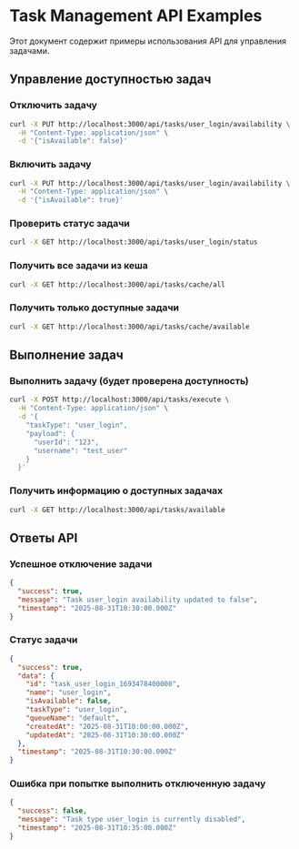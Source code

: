 # Task Management API Examples

Этот документ содержит примеры использования API для управления задачами.

## Управление доступностью задач

### Отключить задачу
```bash
curl -X PUT http://localhost:3000/api/tasks/user_login/availability \
  -H "Content-Type: application/json" \
  -d '{"isAvailable": false}'
```

### Включить задачу
```bash
curl -X PUT http://localhost:3000/api/tasks/user_login/availability \
  -H "Content-Type: application/json" \
  -d '{"isAvailable": true}'
```

### Проверить статус задачи
```bash
curl -X GET http://localhost:3000/api/tasks/user_login/status
```

### Получить все задачи из кеша
```bash
curl -X GET http://localhost:3000/api/tasks/cache/all
```

### Получить только доступные задачи
```bash
curl -X GET http://localhost:3000/api/tasks/cache/available
```

## Выполнение задач

### Выполнить задачу (будет проверена доступность)
```bash
curl -X POST http://localhost:3000/api/tasks/execute \
  -H "Content-Type: application/json" \
  -d '{
    "taskType": "user_login",
    "payload": {
      "userId": "123",
      "username": "test_user"
    }
  }'
```

### Получить информацию о доступных задачах
```bash
curl -X GET http://localhost:3000/api/tasks/available
```

## Ответы API

### Успешное отключение задачи
```json
{
  "success": true,
  "message": "Task user_login availability updated to false",
  "timestamp": "2025-08-31T10:30:00.000Z"
}
```

### Статус задачи
```json
{
  "success": true,
  "data": {
    "id": "task_user_login_1693478400000",
    "name": "user_login",
    "isAvailable": false,
    "taskType": "user_login",
    "queueName": "default",
    "createdAt": "2025-08-31T10:00:00.000Z",
    "updatedAt": "2025-08-31T10:30:00.000Z"
  },
  "timestamp": "2025-08-31T10:30:00.000Z"
}
```

### Ошибка при попытке выполнить отключенную задачу
```json
{
  "success": false,
  "message": "Task type user_login is currently disabled",
  "timestamp": "2025-08-31T10:35:00.000Z"
}
```

